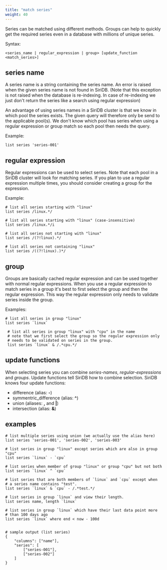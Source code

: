 ```yaml
---
title: "match series"
weight: 40
---
```


Series can be matched using different methods. Groups can help to quickly get the required series even in a database with millions of unique series.

Syntax:

    <series_name | regular_expression | group> [update_function <match_series>]

series name
-----------

A series name is a string containing the series name. An error is raised when the given series name is not found in SiriDB. (Note that this exception is not raised when the database is re-indexing. In case of re-indexing we just don't return the series like a search using regular expression)

An advantage of using series names in a SiriDB cluster is that we know in which pool the series exists. The given query will therefore only be send to the applicable pool(s). We don't know which pool has series when using a regular expression or group match so each pool then needs the query.

Example:

    list series 'series-001'

regular expression
------------------

Regular expressions can be used to select series. Note that each pool in a SiriDB cluster will look for matching series. If you plan to use a regular expression multiple times, you should consider creating a group for the expression.

Example:

    # list all series starting with "linux"
    list series /linux.*/

    # list all series starting with "linux" (case-insensitive)
    list series /linux.*/i

    # list all series not starting with "linux"
    list series /(?!linux).*/

    # list all series not containing "linux"
    list series /((?!linux).)*/

group
-----

Groups are basically cached regular expression and can be used together with normal
regular expressions. When you use a regular expression to match series in a group it's
best to first select the group and then the regular expression. This way the regular
expression only needs to validate series inside the group.

Examples:

    # list all series in group "linux"
    list series `linux`

     # list all series in group "linux" with "cpu" in the name
     # note that we first select the group so the regular expression only
     # needs to be validated on series in the group.
     list series `linux` & /.*cpu.*/

update functions
----------------

When selecting series you can combine *series-names*, *regular-expressions* and *groups*. Update functions tell SiriDB how to combine selection.
SiriDB knows four update functions:

* difference (alias: **-**)
* symmentric_difference (alias: **^**)
* union (aliases: **,** and **|**)
* intersection (alias: **&**)

examples
--------

    # list multiple series using union (we actually use the alias here)
    list series 'series-001', 'series-002', 'series-003'

    # list series in group "linux" except series which are also in group "cpu"
    list series `linux` - `cpu`

    # list series when member of group "linux" or group "cpu" but not both
    list series `linux` ^ `cpu`

    # list series that are both members of `linux` and `cpu` except when
    # a series name contains "test".
    list series `linux` & `cpu` - /.*test.*/

    # list series in group `linux` and view their length.
    list series name, length `linux`

    # list series in group `linux` which have their last data point more
    # than 100 days ago
    list series `linux` where end < now - 100d


    # sample output (list series)
    {
        "columns": ["name"],
        "series": [
            ["series-001"],
            ["series-002"]
        ]
    }
